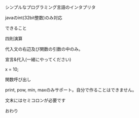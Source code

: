 シンプルなプログラミング言語のインタプリタ

javaのint(32bit整数)のみ対応

できること

四則演算

代入文の右辺及び関数の引数の中のみ。

宣言&代入(一緒にやってください)

x = 10;

関数呼び出し

print, pow, min, maxのみサポート。自分で作ることはできません。

文末にはセミコロンが必要です

おわり
